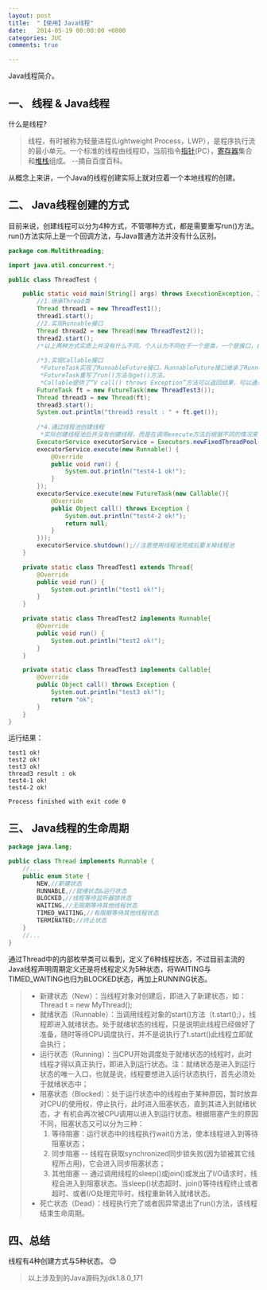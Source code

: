 ```yaml
---
layout: post
title:  "【使用】Java线程"
date:   2014-05-19 00:00:00 +0800
categories: JUC
comments: true

---
```



Java线程简介。

## 一、 线程 & Java线程

什么是线程?
> 线程，有时被称为轻量进程(Lightweight Process，LWP），是程序执行流的最小单元。一个标准的线程由线程ID，当前指令[指针](https://baike.baidu.com/item/%E6%8C%87%E9%92%88/2878304)(PC），[寄存器](https://baike.baidu.com/item/%E5%AF%84%E5%AD%98%E5%99%A8/187682)集合和[堆栈](https://baike.baidu.com/item/%E5%A0%86%E6%A0%88/1682032)组成。 
> --摘自百度百科。

从概念上来讲，一个Java的线程创建实际上就对应着一个本地线程的创建。

## 二、 Java线程创建的方式
目前来说，创建线程可以分为4种方式，不管哪种方式，都是需要重写run()方法。run()方法实际上是一个回调方法，与Java普通方法并没有什么区别。
```java
package com.Multithreading;

import java.util.concurrent.*;

public class ThreadTest {

    public static void main(String[] args) throws ExecutionException, InterruptedException {
        //1.继承Thread类
        Thread thread1 = new ThreadTest1();
        thread1.start();
        //2.实现Runnable接口
        Thread thread2 = new Thread(new ThreadTest2());
        thread2.start();
        /*以上两种方式实质上并没有什么不同，个人认为不同在于一个是类，一个是接口，接口更利于扩展*/
        
        /*3.实现Callable接口
         *FutureTask实现了RunnableFuture接口，RunnableFuture接口继承了Runnable和Future接口。
         *FutureTask重写了run()方法与get()方法。
		 *Callable提供了“V call() throws Exception”方法可以返回结果，可以通过Future接口中的get方法获取。*/
        FutureTask ft = new FutureTask(new ThreadTest3());
        Thread thread3 = new Thread(ft);
        thread3.start();
        System.out.println("thread3 result : " + ft.get());
        
        /*4.通过线程池创建线程
         *实际创建线程池后并没有创建线程，而是在调用execute方法后根据不同的情况来创建线程，后续会通过源码进行分析*/
        ExecutorService executorService = Executors.newFixedThreadPool(1);
        executorService.execute(new Runnable() {
            @Override
            public void run() {
                System.out.println("test4-1 ok!");
            }
        });
        executorService.execute(new FutureTask(new Callable(){
            @Override
            public Object call() throws Exception {
                System.out.println("test4-2 ok!");
                return null;
            }
        }));
        executorService.shutdown();//注意使用线程池完成后要关掉线程池
    }

    private static class ThreadTest1 extends Thread{
        @Override
        public void run() {
            System.out.println("test1 ok!");
        }
    }

    private static class ThreadTest2 implements Runnable{
        @Override
        public void run() {
            System.out.println("test2 ok!");
        }
    }

    private static class ThreadTest3 implements Callable{
        @Override
        public Object call() throws Exception {
            System.out.println("test3 ok!");
            return "ok";
        }
    }
}

```
运行结果：
```
test1 ok!
test2 ok!
test3 ok!
thread3 result : ok
test4-1 ok!
test4-2 ok!

Process finished with exit code 0
```

## 三、 Java线程的生命周期

```java
package java.lang;

public class Thread implements Runnable {
    //...
    public enum State {
        NEW,//新建状态
        RUNNABLE,//就绪状态&运行状态
        BLOCKED,//线程等待监听器锁状态
        WAITING,//无限期等待其他线程状态
        TIMED_WAITING,//有限期等待其他线程状态
        TERMINATED;//终止状态
    }
    //...
}
```

通过Thread中的内部枚举类可以看到，定义了6种线程状态，不过目前主流的Java线程声明周期定义还是将线程定义为5种状态，将WAITING与TIMED_WAITING也归为BLOCKED状态，再加上RUNNING状态。

>* 新建状态（New）：当线程对象对创建后，即进入了新建状态，如：Thread t = new MyThread();
>* 就绪状态（Runnable）：当调用线程对象的start()方法（t.start();），线程即进入就绪状态。处于就绪状态的线程，只是说明此线程已经做好了准备，随时等待CPU调度执行，并不是说执行了t.start()此线程立即就会执行；
>* 运行状态（Running）：当CPU开始调度处于就绪状态的线程时，此时线程才得以真正执行，即进入到运行状态。注：就绪状态是进入到运行状态的唯一入口，也就是说，线程要想进入运行状态执行，首先必须处于就绪状态中；
>* 阻塞状态（Blocked）：处于运行状态中的线程由于某种原因，暂时放弃对CPU的使用权，停止执行，此时进入阻塞状态，直到其进入到就绪状态，才 有机会再次被CPU调用以进入到运行状态。根据阻塞产生的原因不同，阻塞状态又可以分为三种：
>	1. 等待阻塞：运行状态中的线程执行wait()方法，使本线程进入到等待阻塞状态；
>	2. 同步阻塞 -- 线程在获取synchronized同步锁失败(因为锁被其它线程所占用)，它会进入同步阻塞状态；
>	3. 其他阻塞 -- 通过调用线程的sleep()或join()或发出了I/O请求时，线程会进入到阻塞状态。当sleep()状态超时、join()等待线程终止或者超时、或者I/O处理完毕时，线程重新转入就绪状态。
>* 死亡状态（Dead）：线程执行完了或者因异常退出了run()方法，该线程结束生命周期。

## 四、总结

线程有4种创建方式与5种状态。 😊



> 以上涉及到的Java源码为jdk1.8.0_171
